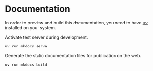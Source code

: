 # Documentation

In order to preview and build this documentation, you need to have [uv](https://docs.astral.sh/uv/getting-started/installation/) installed on your system.

Activate test server during development.

```bash
uv run mkdocs serve
```

Generate the static documentation files for publication on the web.

```bash
uv run mkdocs build
```
